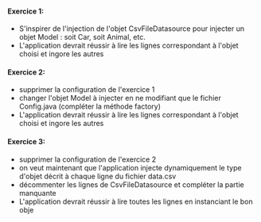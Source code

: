 #### Exercice 1:
* S'inspirer de l'injection de l'objet CsvFileDatasource pour injecter un objet Model : soit Car, soit Animal, etc.
* L'application devrait réussir à lire les lignes correspondant à l'objet choisi et ingore les autres

#### Exercice 2:
* supprimer la configuration de l'exercice 1
* changer l'objet Model à injecter en ne modifiant que le fichier Config.java (compléter la méthode factory)
* L'application devrait réussir à lire les lignes correspondant à l'objet choisi et ingore les autres

#### Exercice 3:
* supprimer la configuration de l'exercice 2
* on veut maintenant que l'application injecte dynamiquement le type d'objet décrit à chaque ligne du fichier data.csv
* décommenter les lignes de CsvFileDatasource et compléter la partie manquante
* L'application devrait réussir à lire toutes les lignes en instanciant le bon obje
